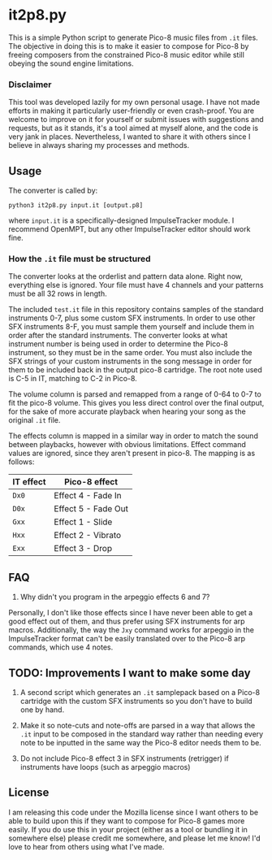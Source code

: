 # it2p8.py
This is a simple Python script to generate Pico-8 music files from `.it` files. The objective in doing this is to make it easier to compose for Pico-8 by freeing composers from the constrained Pico-8 music editor while still obeying the sound engine limitations.

### Disclaimer

This tool was developed lazily for my own personal usage. I have not made efforts in making it particularly user-friendly or even crash-proof. You are welcome to improve on it for yourself or submit issues with suggestions and requests, but as it stands, it's a tool aimed at myself alone, and the code is very jank in places. Nevertheless, I wanted to share it with others since I believe in always sharing my processes and methods.

## Usage

The converter is called by:

```python3 it2p8.py input.it [output.p8]```

where `input.it` is a specifically-designed ImpulseTracker module. I recommend OpenMPT, but any other ImpulseTracker editor should work fine.

### How the `.it` file must be structured

The converter looks at the orderlist and pattern data alone. Right now, everything else is ignored. Your file must have 4 channels and your patterns must be all 32 rows in length.

The included `test.it` file in this repository contains samples of the standard instruments 0-7, plus some custom SFX instruments. In order to use other SFX instruments 8-F, you must sample them yourself and include them in order after the standard instruments. The converter looks at what instrument number is being used in order to determine the Pico-8 instrument, so they must be in the same order. You must also include the SFX strings of your custom instruments in the song message in order for them to be included back in the output pico-8 cartridge. The root note used is C-5 in IT, matching to C-2 in Pico-8.

The volume column is parsed and remapped from a range of 0-64 to 0-7 to fit the pico-8 volume. This gives you less direct control over the final output, for the sake of more accurate playback when hearing your song as the original `.it` file.

The effects column is mapped in a similar way in order to match the sound between playbacks, however with obvious limitations. Effect command values are ignored, since they aren't present in pico-8. The mapping is as follows:

| IT effect | Pico-8 effect       |
| --------- | -------------       |
| `Dx0`     | Effect 4 - Fade In  |
| `D0x`     | Effect 5 - Fade Out |
| `Gxx`     | Effect 1 - Slide    |
| `Hxx`     | Effect 2 - Vibrato  |
| `Exx`     | Effect 3 - Drop     |

## FAQ

1. Why didn't you program in the arpeggio effects 6 and 7?

Personally, I don't like those effects since I have never been able to get a good effect out of them, and thus prefer using SFX instruments for arp macros. Additionally, the way the `Jxy` command works for arpeggio in the ImpulseTracker format can't be easily translated over to the Pico-8 arp commands, which use 4 notes.

## TODO: Improvements I want to make some day

1. A second script which generates an `.it` samplepack based on a Pico-8 cartridge with the custom SFX instruments so you don't have to build one by hand.

2. Make it so note-cuts and note-offs are parsed in a way that allows the `.it` input to be composed in the standard way rather than needing every note to be inputted in the same way the Pico-8 editor needs them to be.

3. Do not include Pico-8 effect 3 in SFX instruments (retrigger) if instruments have loops (such as arpeggio macros)

## License

I am releasing this code under the Mozilla license since I want others to be able to build upon this if they want to compose for Pico-8 games more easily. If you do use this in your project (either as a tool or bundling it in somewhere else) please credit me somewhere, and please let me know! I'd love to hear from others using what I've made.
